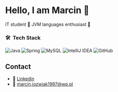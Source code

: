 # Hello, I am Marcin 👋

<!--
**10marianosikJoz/10marianosikJoz** is a ✨ _special_ ✨ repository because its `README.md` (this file) appears on your GitHub profile.
- :small_blue_diamond:
Here are some ideas to get you started:


- 🔭 I’m currently working on ...
- 🌱 I’m currently learning ...
- 👯 I’m looking to collaborate on ...
- 🤔 I’m looking for help with ...
- 💬 Ask me about ...
- 📫 How to reach me: ...
- 😄 Pronouns: ...
- ⚡ Fun fact: ...
-->
IT student 🔹 JVM languages enthusiast 🔹
### 🛠 &nbsp;Tech Stack
 ![Java](https://img.shields.io/badge/java-%23ED8B00.svg?style=for-the-badge&logo=java&logoColor=white) ![Spring](https://img.shields.io/badge/spring-%236DB33F.svg?style=for-the-badge&logo=spring&logoColor=white)  ![MySQL](https://img.shields.io/badge/mysql-%2300f.svg?style=for-the-badge&logo=mysql&logoColor=white) ![IntelliJ IDEA](https://img.shields.io/badge/IntelliJIDEA-000000.svg?style=for-the-badge&logo=intellij-idea&logoColor=white)  ![GitHub](https://img.shields.io/badge/github-%23121011.svg?style=for-the-badge&logo=github&logoColor=white)
 
 ## Contact 
 - :email: [Linkedin](https://www.linkedin.com/in/marcin-jóźwiak-3922b6229/)
 - :email: marcin.jozwiak1997@wp.pl
